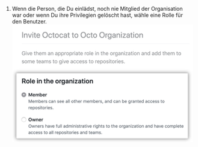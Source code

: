 1. Wenn die Person, die Du einlädst, noch nie Mitglied der Organisation war oder wenn Du ihre Privilegien gelöscht hast, wähle eine Rolle für den Benutzer. ![Optionen, um den Benutzer zu einem Mitglied oder Inhaber zu machen](/assets/images/help/organizations/choose-new-member-role.png)

